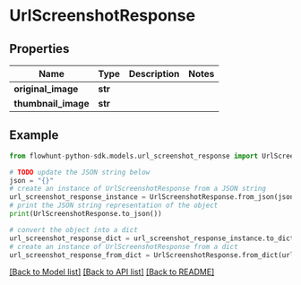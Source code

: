 # UrlScreenshotResponse


## Properties

Name | Type | Description | Notes
------------ | ------------- | ------------- | -------------
**original_image** | **str** |  | 
**thumbnail_image** | **str** |  | 

## Example

```python
from flowhunt-python-sdk.models.url_screenshot_response import UrlScreenshotResponse

# TODO update the JSON string below
json = "{}"
# create an instance of UrlScreenshotResponse from a JSON string
url_screenshot_response_instance = UrlScreenshotResponse.from_json(json)
# print the JSON string representation of the object
print(UrlScreenshotResponse.to_json())

# convert the object into a dict
url_screenshot_response_dict = url_screenshot_response_instance.to_dict()
# create an instance of UrlScreenshotResponse from a dict
url_screenshot_response_from_dict = UrlScreenshotResponse.from_dict(url_screenshot_response_dict)
```
[[Back to Model list]](../README.md#documentation-for-models) [[Back to API list]](../README.md#documentation-for-api-endpoints) [[Back to README]](../README.md)


